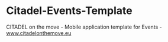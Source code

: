 Citadel-Events-Template
=======================

CITADEL on the move - Mobile application template for Events - www.citadelonthemove.eu